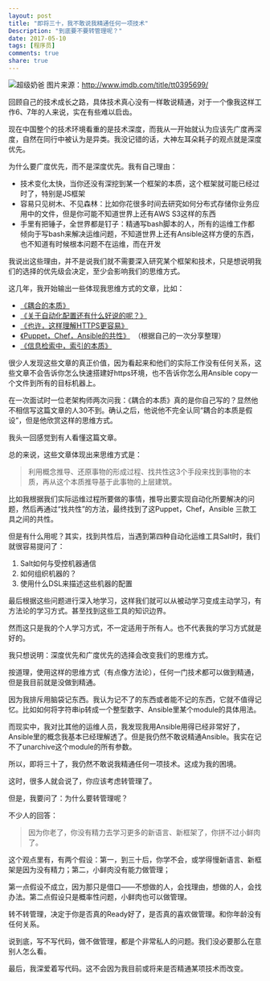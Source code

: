 ```yaml
---
layout: post
title: "即将三十，我不敢说我精通任何一项技术"
Description: "到底要不要转管理呢？"
date: 2017-05-10
tags: [程序员]
comments: true
share: true
---
```


![超级奶爸](/assets/images/292372-fad0235657317f1c.png)
图片来源：http://www.imdb.com/title/tt0395699/

回顾自己的技术成长之路，具体技术真心没有一样敢说精通，对于一个像我这样工作6、7年的人来说，实在有些难以启齿。

现在中国整个的技术环境看重的是技术深度，而我从一开始就认为应该先广度再深度，自然在同行中被认为是异类。我没记错的话，大神左耳朵耗子的观点就是深度优先。

为什么要广度优先，而不是深度优先。我有自己理由：

* 技术变化太快，当你还没有深挖到某一个框架的本质，这个框架就可能已经过时了，特别是JS框架
* 容易只见树木、不见森林：比如你花很多时间去研究如何分布式存储你业务应用中的文件，但是你可能不知道世界上还有AWS S3这样的东西
* 手里有把锤子，全世界都是钉子：精通写bash脚本的人，所有的运维工作都倾向于写bash来解决运维问题，不知道世界上还有Ansible这样方便的东西，也不知道有时候根本问题不在运维，而在开发

我说出这些理由，并不是说我们就不需要深入研究某个框架和技术，只是想说明我们的选择的优先级会决定，至少会影响我们的思维方式。

这几年，我开始输出一些体现我思维方式的文章，比如：

* [《耦合的本质》](http://showme.codes/2015-12-29/the-nature-of-coupling/)
* [《关于自动化配置还有什么好说的呢？》](http://showme.codes/2016-08-12/automation-configuration/)
* [《也许，这样理解HTTPS更容易》](http://showme.codes/2017-02-20/understand-https/)
* [《Puppet，Chef，Ansible的共性》](http://showme.codes/2016-01-02/the-nature-of-ansible-puppet-chef/)  （根据自己的一次分享整理）
* [《信息检索中，索引的本质》](https://my.oschina.net/zjzhai/blog/464446)

很少人发现这些文章的真正价值，因为看起来和他们的实际工作没有任何关系，这些文章不会告诉你怎么快速搭建好https环境，也不告诉你怎么用Ansible copy一个文件到所有的目标机器上。

在一次面试时一位老架构师两次问我：《耦合的本质》真的是你自己写的？显然他不相信写这篇文章的人30不到。确认之后，他说他不完全认同“耦合的本质是假设”，但是他欣赏这样的思维方式。

我头一回感觉到有人看懂这篇文章。

总的来说，这些文章体现出来思维方式是：

> 利用概念推导、还原事物的形成过程、找共性这3个手段来找到事物的本质，再从这个本质推导基于此事物的上层建筑。

比如我根据我们实际运维过程所要做的事情，推导出要实现自动化所要解决的问题，然后再通过“找共性”的方法，最终找到了这Puppet，Chef，Ansible 三款工具之间的共性。

但是有什么用呢？其实，找到共性后，当遇到第四种自动化运维工具Salt时，我们就很容易提问了：
1. Salt如何与受控机器通信
1. 如何组织机器的？
1. 使用什么DSL来描述这些机器的配置

最后根据这些问题进行深入地学习，这样我们就可以从被动学习变成主动学习，有方法论的学习方式。甚至找到这些工具的知识边界。

然而这只是我的个人学习方式，不一定适用于所有人。也不代表我的学习方式就是好的。

我只想说明：深度优先和广度优先的选择会改变我们的思维方式。

按道理，使用这样的思维方式（有点像方法论），任何一门技术都可以做到精通，但是我目前就是没做到精通。

因为我排斥用脑袋记东西。我认为记不了的东西或者能不记的东西，它就不值得记忆。比如如何将字符串ip转成一个整型数字、Ansible里某个module的具体用法。

而现实中，我对比其他的运维人员，我发现我用Ansible用得已经非常好了，Ansible里的概念我基本已经理解透了。但是我仍然不敢说精通Ansible。我实在记不了unarchive这个module的所有参数。

所以，即将三十了，我仍然不敢说我精通任何一项技术。这成为我的困境。

这时，很多人就会说了，你应该考虑转管理了。

但是，我要问了：为什么要转管理呢？

不少人的回答：

> 因为你老了，你没有精力去学习更多的新语言、新框架了，你拼不过小鲜肉了。

这个观点里有，有两个假设：第一，到三十后，你学不会，或学得慢新语言、新框架是因为没有精力；第二，小鲜肉没有能力做管理；

第一点假设不成立，因为那只是借口——不想做的人，会找理由，想做的人，会找办法。第二点假设只是概率性问题，小鲜肉也可以做管理。

转不转管理，决定于你是否真的Ready好了，是否真的喜欢做管理。和你年龄没有任何关系。

说到底，写不写代码，做不做管理，都是个非常私人的问题。我们没必要那么在意别人怎么看。

最后，我深爱着写代码。这不会因为我目前或将来是否精通某项技术而改变。